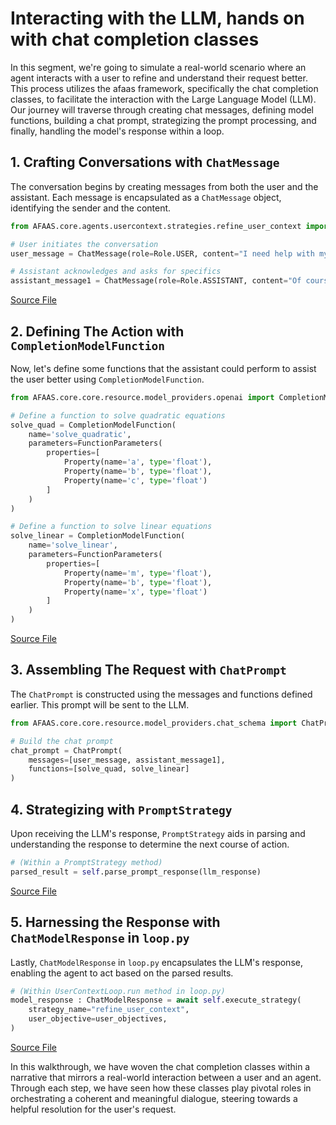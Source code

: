 # Interacting with the LLM, hands on with chat completion classes

In this segment, we're going to simulate a real-world scenario where an agent interacts with a user to refine and understand their request better. This process utilizes the afaas framework, specifically the chat completion classes, to facilitate the interaction with the Large Language Model (LLM). Our journey will traverse through creating chat messages, defining model functions, building a chat prompt, strategizing the prompt processing, and finally, handling the model's response within a loop.

## 1. Crafting Conversations with `ChatMessage`

The conversation begins by creating messages from both the user and the assistant. Each message is encapsulated as a `ChatMessage` object, identifying the sender and the content.

```python
from AFAAS.core.agents.usercontext.strategies.refine_user_context import Role, ChatMessage

# User initiates the conversation
user_message = ChatMessage(role=Role.USER, content="I need help with my math homework.")

# Assistant acknowledges and asks for specifics
assistant_message1 = ChatMessage(role=Role.ASSISTANT, content="Of course! What topic are you struggling with?")
```

[Source File](https://github.com/ph-ausseil/afaas/blob/5as-autogpt-integration/autogpts/autogpt/autogpt/core/agents/usercontext/strategies/refine_user_context.py)

## 2. Defining The Action with `CompletionModelFunction`

Now, let's define some functions that the assistant could perform to assist the user better using `CompletionModelFunction`.

```python
from AFAAS.core.core.resource.model_providers.openai import CompletionModelFunction, FunctionParameters, Property

# Define a function to solve quadratic equations
solve_quad = CompletionModelFunction(
    name='solve_quadratic',
    parameters=FunctionParameters(
        properties=[
            Property(name='a', type='float'),
            Property(name='b', type='float'),
            Property(name='c', type='float')
        ]
    )
)

# Define a function to solve linear equations
solve_linear = CompletionModelFunction(
    name='solve_linear',
    parameters=FunctionParameters(
        properties=[
            Property(name='m', type='float'),
            Property(name='b', type='float'),
            Property(name='x', type='float')
        ]
    )
)
```

[Source File](https://github.com/ph-ausseil/afaas/blob/5as-autogpt-integration/autogpts/autogpt/autogpt/core/core/resource/model_providers/openai.py)

## 3. Assembling The Request with `ChatPrompt`

The `ChatPrompt` is constructed using the messages and functions defined earlier. This prompt will be sent to the LLM.

```python
from AFAAS.core.core.resource.model_providers.chat_schema import ChatPrompt

# Build the chat prompt
chat_prompt = ChatPrompt(
    messages=[user_message, assistant_message1],
    functions=[solve_quad, solve_linear]
)
```

## 4. Strategizing with `PromptStrategy`

Upon receiving the LLM's response, `PromptStrategy` aids in parsing and understanding the response to determine the next course of action.

```python
# (Within a PromptStrategy method)
parsed_result = self.parse_prompt_response(llm_response)
```

[Source File](https://github.com/ph-ausseil/afaas/blob/5as-autogpt-integration/autogpts/autogpt/autogpt/core/agents/usercontext/strategies/refine_user_context.py)

## 5. Harnessing the Response with `ChatModelResponse` in `loop.py`

Lastly, `ChatModelResponse` in `loop.py` encapsulates the LLM's response, enabling the agent to act based on the parsed results.

```python
# (Within UserContextLoop.run method in loop.py)
model_response : ChatModelResponse = await self.execute_strategy(
    strategy_name="refine_user_context",
    user_objective=user_objectives,
)
```

[Source File](https://raw.githubusercontent.com/ph-ausseil/afaas/5as-autogpt-integration/autogpts/autogpt/autogpt/core/agents/usercontext/loop.py)

In this walkthrough, we have woven the chat completion classes within a narrative that mirrors a real-world interaction between a user and an agent. Through each step, we have seen how these classes play pivotal roles in orchestrating a coherent and meaningful dialogue, steering towards a helpful resolution for the user's request.
